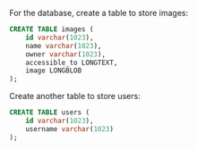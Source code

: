 For the database, create a table to store images:
```sql
CREATE TABLE images (
    id varchar(1023),
    name varchar(1023),
    owner varchar(1023),
    accessible_to LONGTEXT,
    image LONGBLOB
);
```

Create another table to store users:
```sql
CREATE TABLE users (
    id varchar(1023),
    username varchar(1023)
);
```
